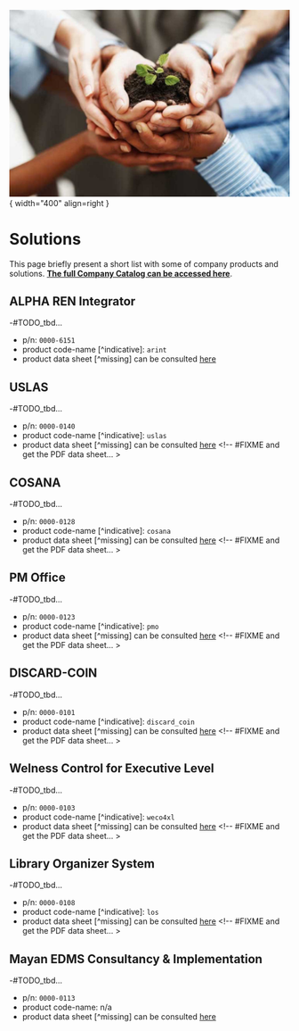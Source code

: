 

![our values pict](pictures/our-values.jpg){ width="400" align=right }



# Solutions

This page briefly present a short list with some of company products and solutions. [**The full Company Catalog can be accessed here**](http://catalog.renware.eu).



<!--#TODO update this info and clean page -->
## ALPHA REN Integrator

-#TODO_tbd...

* p/n: `0000-6151`
* product code-name [^indicative]: `arint`
* product data sheet [^missing] can be consulted [here](http://arint.renware.eu)




## USLAS

-#TODO_tbd...

* p/n: `0000-0140`
* product code-name [^indicative]: `uslas`
* product data sheet [^missing] can be consulted [here](wip_page.md) <!-- #FIXME and get the PDF data sheet... >




## COSANA

-#TODO_tbd...

* p/n: `0000-0128`
* product code-name [^indicative]: `cosana`
* product data sheet [^missing] can be consulted [here](wip_page.md) <!-- #FIXME and get the PDF data sheet... >




## PM Office

-#TODO_tbd...

* p/n: `0000-0123`
* product code-name [^indicative]: `pmo`
* product data sheet [^missing] can be consulted [here](wip_page.md) <!-- #FIXME and get the PDF data sheet... >




## DISCARD-COIN

-#TODO_tbd...

* p/n: `0000-0101`
* product code-name [^indicative]: `discard_coin`
* product data sheet [^missing] can be consulted [here](wip_page.md) <!-- #FIXME and get the PDF data sheet... >




## Welness Control for Executive Level

-#TODO_tbd...

* p/n: `0000-0103`
* product code-name [^indicative]: `weco4xl`
* product data sheet [^missing] can be consulted [here](wip_page.md) <!-- #FIXME and get the PDF data sheet... >




## Library Organizer System

-#TODO_tbd...

* p/n: `0000-0108`
* product code-name [^indicative]: `los`
* product data sheet [^missing] can be consulted [here](wip_page.md) <!-- #FIXME and get the PDF data sheet... >




## Mayan EDMS Consultancy & Implementation

-#TODO_tbd...

* p/n: `0000-0113`
* product code-name: n/a
* product data sheet [^missing] can be consulted [here](https://www.mayan-edms.com/)







<!-- #FIXME more products here... >






[^indicative]: This item is indicative as it is used as implementation `code-name`. The real value can vary depending on development factors (like programming language). Use instead the *part number - p/n* item
[^missing]: Some items are missing, obsolete or are in progress. Please ask for actual details.

